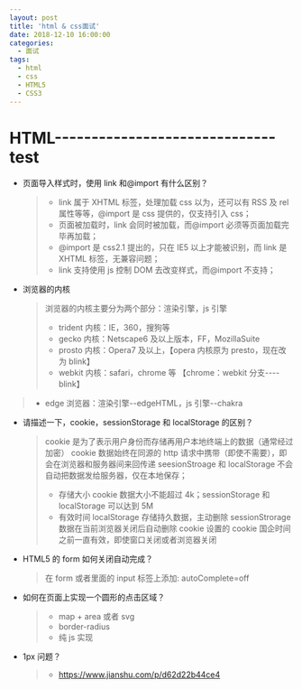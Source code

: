 ```yaml
---
layout: post
title: 'html & css面试'
date: 2018-12-10 16:00:00
categories:
  - 面试
tags:
  - html
  - css
  - HTML5
  - CSS3
---
```


# HTML------------------------------test

- 页面导入样式时，使用 link 和@import 有什么区别？

  > - link 属于 XHTML 标签，处理加载 css 以为，还可以有 RSS 及 rel 属性等等，@import 是 css 提供的，仅支持引入 css；
  > - 页面被加载时，link 会同时被加载，而@import 必须等页面加载完毕再加载；
  > - @import 是 css2.1 提出的，只在 IE5 以上才能被识别，而 link 是 XHTML 标签，无兼容问题；
  > - link 支持使用 js 控制 DOM 去改变样式，而@import 不支持；

- 浏览器的内核
  > 浏览器的内核主要分为两个部分：渲染引擎，js 引擎
  >
  > - trident 内核：IE，360，搜狗等
  > - gecko 内核：Netscape6 及以上版本，FF，MozillaSuite
  > - prosto 内核：Opera7 及以上，【opera 内核原为 presto，现在改为 blink】
  > - webkit 内核：safari，chrome 等 【chrome：webkit 分支----blink】

> - edge 浏览器：渲染引擎--edgeHTML，js 引擎--chakra

- 请描述一下，cookie，sessionStorage 和 localStorage 的区别？

  > cookie 是为了表示用户身份而存储再用户本地终端上的数据（通常经过加密）
  > cookie 数据始终在同源的 http 请求中携带（即使不需要），即会在浏览器和服务器间来回传递
  > seesionStroage 和 localStorage 不会自动把数据发给服务器，仅在本地保存；
  >
  > - 存储大小
  >   cookie 数据大小不能超过 4k；sessionStorage 和 localStorage 可以达到 5M
  > - 有效时间
  >   localStorage 存储持久数据，主动删除
  >   sessionStrorage 数据在当前浏览器关闭后自动删除
  >   cookie 设置的 cookie 国企时间之前一直有效，即使窗口关闭或者浏览器关闭

- HTML5 的 form 如何关闭自动完成？

  > 在 form 或者里面的 input 标签上添加: autoComplete=off

- 如何在页面上实现一个圆形的点击区域？

  > - map + area 或者 svg
  > - border-radius
  > - 纯 js 实现

- 1px 问题？
  > - https://www.jianshu.com/p/d62d22b44ce4
